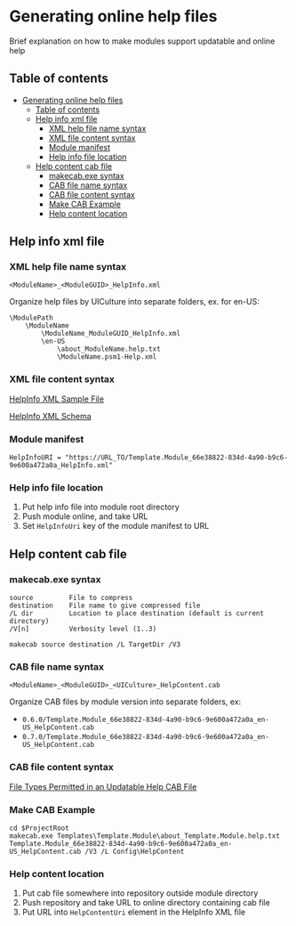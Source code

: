 
# Generating online help files

Brief explanation on how to make modules support updatable and online help

## Table of contents

- [Generating online help files](#generating-online-help-files)
  - [Table of contents](#table-of-contents)
  - [Help info xml file](#help-info-xml-file)
    - [XML help file name syntax](#xml-help-file-name-syntax)
    - [XML file content syntax](#xml-file-content-syntax)
    - [Module manifest](#module-manifest)
    - [Help info file location](#help-info-file-location)
  - [Help content cab file](#help-content-cab-file)
    - [makecab.exe syntax](#makecabexe-syntax)
    - [CAB file name syntax](#cab-file-name-syntax)
    - [CAB file content syntax](#cab-file-content-syntax)
    - [Make CAB Example](#make-cab-example)
    - [Help content location](#help-content-location)

## Help info xml file

### XML help file name syntax

```none
<ModuleName>_<ModuleGUID>_HelpInfo.xml
```

Organize help files by UICulture into separate folders, ex. for en-US:

```none
\ModulePath
    \ModuleName
        \ModuleName_ModuleGUID_HelpInfo.xml
        \en-US
            \about_ModuleName.help.txt
            \ModuleName.psm1-Help.xml
```

### XML file content syntax

[HelpInfo XML Sample File][sample helpifo]

[HelpInfo XML Schema][sample helpifo schema]

### Module manifest

```none
HelpInfoURI = "https://URL_TO/Template.Module_66e38822-834d-4a90-b9c6-9e600a472a0a_HelpInfo.xml"
```

### Help info file location

1. Put help info file into module root directory
2. Push module online, and take URL
3. Set `HelpInfoUri` key of the module manifest to URL

## Help content cab file

### makecab.exe syntax

```none
source         File to compress
destination    File name to give compressed file
/L dir         Location to place destination (default is current directory)
/V[n]          Verbosity level (1..3)
```

```none
makecab source destination /L TargetDir /V3
```

### CAB file name syntax

```none
<ModuleName>_<ModuleGUID>_<UICulture>_HelpContent.cab
```

Organize CAB files by module version into separate folders, ex:

- `0.6.0/Template.Module_66e38822-834d-4a90-b9c6-9e600a472a0a_en-US_HelpContent.cab`
- `0.7.0/Template.Module_66e38822-834d-4a90-b9c6-9e600a472a0a_en-US_HelpContent.cab`

### CAB file content syntax

[File Types Permitted in an Updatable Help CAB File][updatable help file types]

### Make CAB Example

```none
cd $ProjectRoot
makecab.exe Templates\Template.Module\about_Template.Module.help.txt Template.Module_66e38822-834d-4a90-b9c6-9e600a472a0a_en-US_HelpContent.cab /V3 /L Config\HelpContent
```

### Help content location

1. Put cab file somewhere into repository outside module directory
2. Push repository and take URL to online directory containing cab file
3. Put URL into `HelpContentUri` element in the HelpInfo XML file

[sample helpifo]: https://docs.microsoft.com/en-us/powershell/scripting/developer/help/helpinfo-xml-sample-file?view=powershell-7
[sample helpifo schema]: https://docs.microsoft.com/en-us/powershell/scripting/developer/help/helpinfo-xml-schema?view=powershell-7
[updatable help file types]: https://docs.microsoft.com/en-us/powershell/scripting/developer/help/file-types-permitted-in-an-updatable-help-cab-file?view=powershell-7

